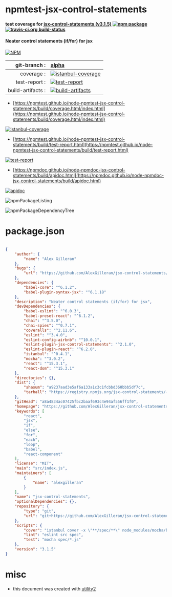 # npmtest-jsx-control-statements

#### test coverage for  [jsx-control-statements (v3.1.5)](https://github.com/AlexGilleran/jsx-control-statements#readme)  [![npm package](https://img.shields.io/npm/v/npmtest-jsx-control-statements.svg?style=flat-square)](https://www.npmjs.org/package/npmtest-jsx-control-statements) [![travis-ci.org build-status](https://api.travis-ci.org/npmtest/node-npmtest-jsx-control-statements.svg)](https://travis-ci.org/npmtest/node-npmtest-jsx-control-statements)

#### Neater control statements (if/for) for jsx

[![NPM](https://nodei.co/npm/jsx-control-statements.png?downloads=true&downloadRank=true&stars=true)](https://www.npmjs.com/package/jsx-control-statements)

| git-branch : | [alpha](https://github.com/npmtest/node-npmtest-jsx-control-statements/tree/alpha)|
|--:|:--|
| coverage : | [![istanbul-coverage](https://npmtest.github.io/node-npmtest-jsx-control-statements/build/coverage.badge.svg)](https://npmtest.github.io/node-npmtest-jsx-control-statements/build/coverage.html/index.html)|
| test-report : | [![test-report](https://npmtest.github.io/node-npmtest-jsx-control-statements/build/test-report.badge.svg)](https://npmtest.github.io/node-npmtest-jsx-control-statements/build/test-report.html)|
| build-artifacts : | [![build-artifacts](https://npmtest.github.io/node-npmtest-jsx-control-statements/glyphicons_144_folder_open.png)](https://github.com/npmtest/node-npmtest-jsx-control-statements/tree/gh-pages/build)|

- [https://npmtest.github.io/node-npmtest-jsx-control-statements/build/coverage.html/index.html](https://npmtest.github.io/node-npmtest-jsx-control-statements/build/coverage.html/index.html)

[![istanbul-coverage](https://npmtest.github.io/node-npmtest-jsx-control-statements/build/screenCapture.buildCi.browser.%252Ftmp%252Fbuild%252Fcoverage.lib.html.png)](https://npmtest.github.io/node-npmtest-jsx-control-statements/build/coverage.html/index.html)

- [https://npmtest.github.io/node-npmtest-jsx-control-statements/build/test-report.html](https://npmtest.github.io/node-npmtest-jsx-control-statements/build/test-report.html)

[![test-report](https://npmtest.github.io/node-npmtest-jsx-control-statements/build/screenCapture.buildCi.browser.%252Ftmp%252Fbuild%252Ftest-report.html.png)](https://npmtest.github.io/node-npmtest-jsx-control-statements/build/test-report.html)

- [https://npmdoc.github.io/node-npmdoc-jsx-control-statements/build/apidoc.html](https://npmdoc.github.io/node-npmdoc-jsx-control-statements/build/apidoc.html)

[![apidoc](https://npmdoc.github.io/node-npmdoc-jsx-control-statements/build/screenCapture.buildCi.browser.%252Ftmp%252Fbuild%252Fapidoc.html.png)](https://npmdoc.github.io/node-npmdoc-jsx-control-statements/build/apidoc.html)

![npmPackageListing](https://npmtest.github.io/node-npmtest-jsx-control-statements/build/screenCapture.npmPackageListing.svg)

![npmPackageDependencyTree](https://npmtest.github.io/node-npmtest-jsx-control-statements/build/screenCapture.npmPackageDependencyTree.svg)



# package.json

```json

{
    "author": {
        "name": "Alex Gilleran"
    },
    "bugs": {
        "url": "https://github.com/AlexGilleran/jsx-control-statements/issues"
    },
    "dependencies": {
        "babel-core": "^6.1.2",
        "babel-plugin-syntax-jsx": "^6.1.18"
    },
    "description": "Neater control statements (if/for) for jsx",
    "devDependencies": {
        "babel-eslint": "^6.0.3",
        "babel-preset-react": "^6.1.2",
        "chai": "^3.5.0",
        "chai-spies": "^0.7.1",
        "coveralls": "^2.11.6",
        "eslint": "^3.4.0",
        "eslint-config-airbnb": "^10.0.1",
        "eslint-plugin-jsx-control-statements": "^2.1.0",
        "eslint-plugin-react": "^6.2.0",
        "istanbul": "^0.4.1",
        "mocha": "^3.0.2",
        "react": "^15.3.1",
        "react-dom": "^15.3.1"
    },
    "directories": {},
    "dist": {
        "shasum": "a9237aad3e5af6a133a1c3c1fcbbd360bbb5df7c",
        "tarball": "https://registry.npmjs.org/jsx-control-statements/-/jsx-control-statements-3.1.5.tgz"
    },
    "gitHead": "a8a4834ac07425fbc2baaf693c4e94af556ff1f0",
    "homepage": "https://github.com/AlexGilleran/jsx-control-statements#readme",
    "keywords": [
        "react",
        "jsx",
        "if",
        "else",
        "for",
        "each",
        "loop",
        "babel",
        "react-component"
    ],
    "license": "MIT",
    "main": "src/index.js",
    "maintainers": [
        {
            "name": "alexgilleran"
        }
    ],
    "name": "jsx-control-statements",
    "optionalDependencies": {},
    "repository": {
        "type": "git",
        "url": "git+https://github.com/AlexGilleran/jsx-control-statements.git"
    },
    "scripts": {
        "cover": "istanbul cover -x \"**/spec/**\" node_modules/mocha/bin/_mocha spec/*.js",
        "lint": "eslint src spec",
        "test": "mocha spec/*.js"
    },
    "version": "3.1.5"
}
```



# misc
- this document was created with [utility2](https://github.com/kaizhu256/node-utility2)
